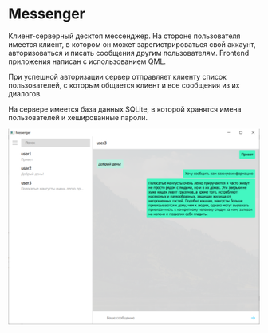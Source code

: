 # Messenger
Клиент-серверный десктоп мессенджер. На стороне пользователя имеется клиент, в котором он может зарегистрироваться свой аккаунт, авторизоваться и писать сообщения другим пользователям. Frontend приложения написан с использованием QML. 

При успешной авторизации сервер отправляет клиенту список пользователей, с которым общается клиент и все сообщения из их диалогов. 

На сервере имеется база данных SQLite, в которой хранятся имена пользователей и хешированные пароли.

![Скриншот работы программы](res/Screenshot_1.png "Скриншот работы программы")
